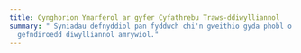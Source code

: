```yaml
---
title: Cynghorion Ymarferol ar gyfer Cyfathrebu Traws-ddiwylliannol
summary: " Syniadau defnyddiol pan fyddwch chi'n gweithio gyda phobl o
  gefndiroedd diwylliannol amrywiol."
---
```

